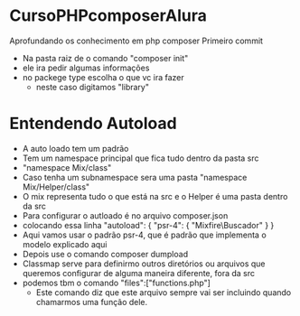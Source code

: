 # CursoPHPcomposerAlura
Aprofundando os conhecimento em php composer
Primeiro commit
- Na pasta raiz de o comando "composer init"
- ele ira pedir algumas informações
- no packege type escolha o que vc ira fazer
    - neste caso digitamos "library"



# Entendendo Autoload
 - A auto loado tem um padrão
 - Tem um namespace principal que fica tudo dentro da pasta src
 - "namespace Mix/class"
 - Caso tenha um subnamespace sera uma pasta
  "namespace Mix/Helper/class" 
  - O mix representa tudo o que está na src e o Helper é uma pasta
  dentro da src
  - Para configurar o autloado é no arquivo composer.json
  - colocando essa linha
     "autoload": {
        "psr-4": {
            "Mixfire\\Buscador"
        }
    }
  - Aqui vamos usar o padrão psr-4, que é padrão que implementa o modelo
  explicado aqui
  - Depois use o comando composer dumpload
  - Classmap serve para definirmo outros diretórios ou arquivos que queremos configurar de alguma maneira diferente, fora da src
  - podemos tbm o comando "files":["functions.php"]
    - Este comando diz que este arquivo sempre vai ser incluindo quando
    chamarmos uma função dele.